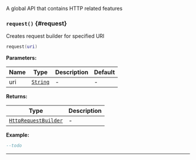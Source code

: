 A global API that contains HTTP related features

### <code>request()</code> \{#request}

Creates request builder for specified URI

```lua
request(uri)
```

**Parameters:**

| Name | Type                     | Description | Default |
| ---- | ------------------------ | ----------- | ------- |
| uri  | <code>[String](#)</code> | -           | -       |

**Returns:**

| Type                                 | Description |
| ------------------------------------ | ----------- |
| <code>[HttpRequestBuilder](#)</code> | -           |

**Example:**

```lua
--todo
```

---
